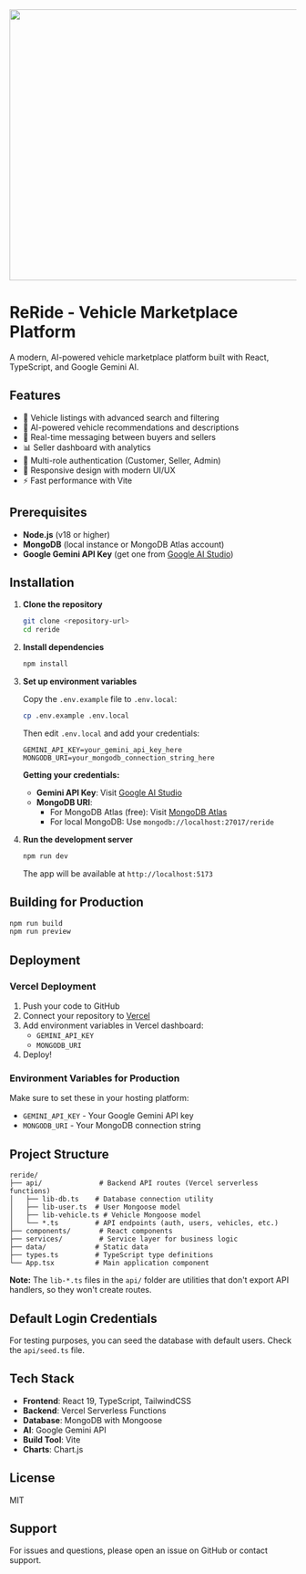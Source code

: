 <div align="center">
<img width="1200" height="475" alt="GHBanner" src="https://github.com/user-attachments/assets/0aa67016-6eaf-458a-adb2-6e31a0763ed6" />
</div>

# ReRide - Vehicle Marketplace Platform

A modern, AI-powered vehicle marketplace platform built with React, TypeScript, and Google Gemini AI.

## Features

- 🚗 Vehicle listings with advanced search and filtering
- 🤖 AI-powered vehicle recommendations and descriptions
- 💬 Real-time messaging between buyers and sellers
- 📊 Seller dashboard with analytics
- 🔐 Multi-role authentication (Customer, Seller, Admin)
- 📱 Responsive design with modern UI/UX
- ⚡ Fast performance with Vite

## Prerequisites

- **Node.js** (v18 or higher)
- **MongoDB** (local instance or MongoDB Atlas account)
- **Google Gemini API Key** (get one from [Google AI Studio](https://aistudio.google.com/app/apikey))

## Installation

1. **Clone the repository**
   ```bash
   git clone <repository-url>
   cd reride
   ```

2. **Install dependencies**
   ```bash
   npm install
   ```

3. **Set up environment variables**
   
   Copy the `.env.example` file to `.env.local`:
   ```bash
   cp .env.example .env.local
   ```
   
   Then edit `.env.local` and add your credentials:
   ```env
   GEMINI_API_KEY=your_gemini_api_key_here
   MONGODB_URI=your_mongodb_connection_string_here
   ```

   **Getting your credentials:**
   - **Gemini API Key**: Visit [Google AI Studio](https://aistudio.google.com/app/apikey)
   - **MongoDB URI**: 
     - For MongoDB Atlas (free): Visit [MongoDB Atlas](https://www.mongodb.com/cloud/atlas)
     - For local MongoDB: Use `mongodb://localhost:27017/reride`

4. **Run the development server**
   ```bash
   npm run dev
   ```

   The app will be available at `http://localhost:5173`

## Building for Production

```bash
npm run build
npm run preview
```

## Deployment

### Vercel Deployment

1. Push your code to GitHub
2. Connect your repository to [Vercel](https://vercel.com)
3. Add environment variables in Vercel dashboard:
   - `GEMINI_API_KEY`
   - `MONGODB_URI`
4. Deploy!

### Environment Variables for Production

Make sure to set these in your hosting platform:
- `GEMINI_API_KEY` - Your Google Gemini API key
- `MONGODB_URI` - Your MongoDB connection string

## Project Structure

```
reride/
├── api/              # Backend API routes (Vercel serverless functions)
│   ├── lib-db.ts    # Database connection utility
│   ├── lib-user.ts  # User Mongoose model
│   ├── lib-vehicle.ts # Vehicle Mongoose model
│   └── *.ts         # API endpoints (auth, users, vehicles, etc.)
├── components/       # React components
├── services/         # Service layer for business logic
├── data/            # Static data
├── types.ts         # TypeScript type definitions
└── App.tsx          # Main application component
```

**Note:** The `lib-*.ts` files in the `api/` folder are utilities that don't export API handlers, so they won't create routes.

## Default Login Credentials

For testing purposes, you can seed the database with default users. Check the `api/seed.ts` file.

## Tech Stack

- **Frontend**: React 19, TypeScript, TailwindCSS
- **Backend**: Vercel Serverless Functions
- **Database**: MongoDB with Mongoose
- **AI**: Google Gemini API
- **Build Tool**: Vite
- **Charts**: Chart.js

## License

MIT

## Support

For issues and questions, please open an issue on GitHub or contact support.
